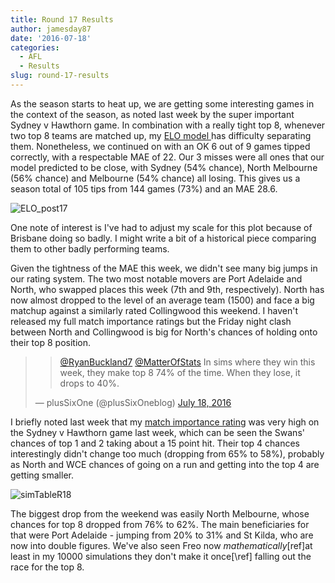 ```yaml
---
title: Round 17 Results
author: jamesday87
date: '2016-07-18'
categories:
  - AFL
  - Results
slug: round-17-results
---
```


As the season starts to heat up, we are getting some interesting games in the context of the season, as noted last week by the super important Sydney v Hawthorn game. In combination with a really tight top 8, whenever two top 8 teams are matched up, my [ELO model ](http://plussixoneblog.com/2016/05/23/my-elo-rating-system-explained/) has difficulty separating them. Nonetheless, we continued on with an OK 6 out of 9 games tipped correctly, with a respectable MAE of 22. Our 3 misses were all ones that our model predicted to be close, with Sydney (54% chance), North Melbourne (56% chance) and Melbourne (54% chance) all losing. This gives us a season total of 105 tips from 144 games (73%) and an MAE 28.6.

![ELO_post17](http://plussixoneblog.com/img/2016/07/ELO_post17-1.png)

One note of interest is I've had to adjust my scale for this plot because of Brisbane doing so badly. I might write a bit of a historical piece comparing them to other badly performing teams.

Given the tightness of the MAE this week, we didn't see many big jumps in our rating system. The two most notable movers are Port Adelaide and North, who swapped places this week (7th and 9th, respectively). North has now almost dropped to the level of an average team (1500) and face a big matchup against a similarly rated Collingwood this weekend. I haven't released my full match importance ratings but the Friday night clash between North and Collingwood is big for North's chances of holding onto their top 8 position.

<blockquote>

>
> [@RyanBuckland7](https://twitter.com/RyanBuckland7) [@MatterOfStats](https://twitter.com/MatterOfStats) In sims where they win this week, they make top 8 74% of the time. When they lose, it drops to 40%.
>
>
— plusSixOne (@plusSixOneblog) [July 18, 2016](https://twitter.com/plusSixOneblog/status/754844423788257280)</blockquote>

I briefly noted last week that my [match importance rating](http://plussixoneblog.com/2016/06/16/beyond-the-8-point-game-estimating-match-importance-in-the-afl/) was very high on the Sydney v Hawthorn game last week, which can be seen the Swans' chances of top 1 and 2 taking about a 15 point hit. Their top 4 chances interestingly didn't change too much (dropping from 65% to 58%), probably as North and WCE chances of going on a run and getting into the top 4 are getting smaller.

![simTableR18](http://plussixoneblog.com/img/2016/07/simTableR18-1.png)

The biggest drop from the weekend was easily North Melbourne, whose chances for top 8 dropped from 76% to 62%. The main beneficiaries for that were Port Adelaide - jumping from 20% to 31% and St Kilda, who are now into double figures. We've also seen Freo now _mathematically_[ref]at least in my 10000 simulations they don't make it once[\ref] falling out the race for the top 8.
